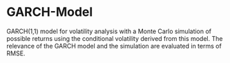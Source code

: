 # GARCH-Model
GARCH(1,1) model for volatility analysis with a Monte Carlo simulation of possible returns using the conditional volatility derived from this model. The relevance of the GARCH model and the simulation are evaluated in terms of RMSE.
